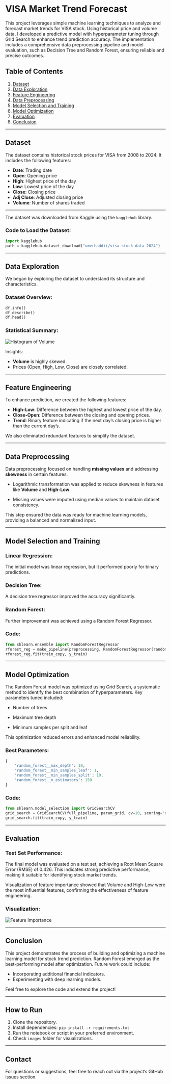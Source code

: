 # VISA Market Trend Forecast
This project leverages simple machine learning techniques to analyze and forecast market trends for VISA stock. Using historical price and volume data, I developed a predictive model with hyperparameter tuning through Grid Search to enhance trend prediction accuracy. The implementation includes a comprehensive data preprocessing pipeline and model evaluation, such as Decision Tree and Random Forest, ensuring reliable and precise outcomes. 

## Table of Contents
1. [Dataset](#dataset)
2. [Data Exploration](#data-exploration)
3. [Feature Engineering](#feature-engineering)
4. [Data Preprocessing](#data-preprocessing)
5. [Model Selection and Training](#model-selection-and-training)
6. [Model Optimization](#model-optimization)
7. [Evaluation](#evaluation)
8. [Conclusion](#conclusion)

---

## Dataset
The dataset contains historical stock prices for VISA from 2008 to 2024. It includes the following features:
- **Date**: Trading date
- **Open**: Opening price
- **High**: Highest price of the day
- **Low**: Lowest price of the day
- **Close**: Closing price
- **Adj Close**: Adjusted closing price
- **Volume**: Number of shares traded

---

The dataset was downloaded from Kaggle using the `kagglehub` library.

### Code to Load the Dataset:
```python
import kagglehub
path = kagglehub.dataset_download("umerhaddii/visa-stock-data-2024")
```
---

## Data Exploration
We began by exploring the dataset to understand its structure and characteristics.

### Dataset Overview:
```python
df.info()
df.describe()
df.head()
```

### Statistical Summary:
![Histogram of Volume](images/hist_volume.png)

Insights:
- **Volume** is highly skewed.
- Prices (Open, High, Low, Close) are closely correlated.

---

## Feature Engineering
To enhance prediction, we created the following features:
- **High-Low**: Difference between the highest and lowest price of the day.
- **Close-Open**: Difference between the closing and opening prices.
- **Trend**: Binary feature indicating if the next day’s closing price is higher than the current day’s.

We also eliminated redundant features to simplify the dataset.

---

## Data Preprocessing
Data preprocessing focused on handling **missing values** and addressing **skewness** in certain features.

- Logarithmic transformation was applied to reduce skewness in features like **Volume** and **High-Low**.

- Missing values were imputed using median values to maintain dataset consistency.

This step ensured the data was ready for machine learning models, providing a balanced and normalized input.

---

## Model Selection and Training

### Linear Regression:
The initial model was linear regression, but it performed poorly for binary predictions.

### Decision Tree:
A decision tree regressor improved the accuracy significantly.

### Random Forest:
Further improvement was achieved using a Random Forest Regressor.

### Code:
```python
from sklearn.ensemble import RandomForestRegressor
rforest_reg = make_pipeline(preprocessing, RandomForestRegressor(random_state=42))
rforest_reg.fit(train_copy, y_train)
```
---

## Model Optimization
The Random Forest model was optimized using Grid Search, a systematic method to identify the best combination of hyperparameters. Key parameters tuned included:

- Number of trees

- Maximum tree depth

- Minimum samples per split and leaf

This optimization reduced errors and enhanced model reliability.

### Best Parameters:
```python
{
    'random_forest__max_depth': 10,
    'random_forest__min_samples_leaf': 1,
    'random_forest__min_samples_split': 10,
    'random_forest__n_estimators': 150
}
```

### Code:
```python
from sklearn.model_selection import GridSearchCV
grid_search = GridSearchCV(full_pipeline, param_grid, cv=10, scoring='neg_root_mean_squared_error', n_jobs=-1)
grid_search.fit(train_copy, y_train)
```
---

## Evaluation

### Test Set Performance:
The final model was evaluated on a test set, achieving a Root Mean Square Error (RMSE) of 0.426. This indicates strong predictive performance, making it suitable for identifying stock market trends.

Visualization of feature importance showed that Volume and High-Low were the most influential features, confirming the effectiveness of feature engineering.

### Visualization:
![Feature Importance](images/feature_importance.png)

---

## Conclusion
This project demonstrates the process of building and optimizing a machine learning model for stock trend prediction. Random Forest emerged as the best-performing model after optimization. Future work could include:
- Incorporating additional financial indicators.
- Experimenting with deep learning models.

Feel free to explore the code and extend the project!

---

## How to Run
1. Clone the repository.
2. Install dependencies: `pip install -r requirements.txt`
3. Run the notebook or script in your preferred environment.
4. Check `images` folder for visualizations.

---

## Contact

For questions or suggestions, feel free to reach out via the project’s GitHub issues section.

